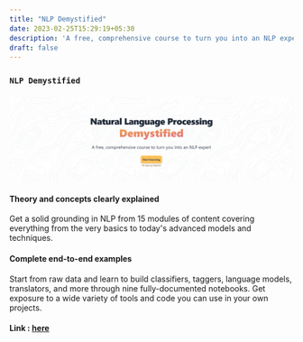 ```yaml
---
title: "NLP Demystified"
date: 2023-02-25T15:29:19+05:30
description: 'A free, comprehensive course to turn you into an NLP expert'
draft: false
---
```

### `NLP Demystified`
![nlp](assets/img.png)

#### Theory and concepts clearly explained

Get a solid grounding in NLP from 15 modules of content covering everything from the very basics to today's advanced models and techniques.

#### Complete end-to-end examples

Start from raw data and learn to build classifiers, taggers, language models, translators, and more through nine fully-documented notebooks. Get exposure to a wide variety of tools and code you can use in your own projects.

#### Link : [here](https://www.nlpdemystified.org/)
